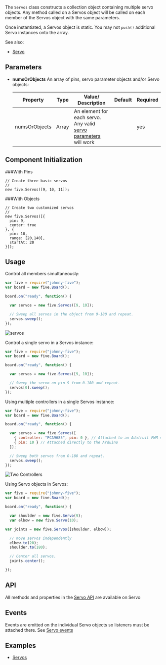 The `Servos` class constructs a collection object containing multiple servo objects. Any method called on a Servos object will be called on each member of the Servos object with the same parameters.

Once instantiated, a Servos object is static. You may not ```push()``` additional Servo instances onto the array.

See also: 

- [Servo](servo)


## Parameters

- **numsOrObjects** An array of pins, servo parameter objects and/or Servo objects:
  <span class="abbreviate-table">
  
  | Property | Type           | Value/ Description                     | Default | Required |
  |----------|----------------|-----------------------|---------------------------------|----------|
  | numsOrObjects       | Array | An element for each servo. Any valid [servo parameters](https://github.com/rwaldron/johnny-five/wiki/servo#parameters) will work  |  | yes       |
  </span>

## Component Initialization

###With Pins
````
// Create three basic servos
//
new five.Servos([9, 10, 11]);
````

###With Objects
````
// Create two customized servos
//
new five.Servos([{
  pin: 9, 
  center: true
}, {
  pin: 10, 
  range: [20,140],
  startAt: 20
}]);
````


## Usage

Control all members simultaneously:
```js
var five = require("johnny-five");
var board = new five.Board();

board.on("ready", function() {

  var servos = new five.Servos([9, 10]);

  // Sweep all servos in the object from 0-180 and repeat.
  servos.sweep();
});
```

![servos](https://github.com/rwaldron/johnny-five/raw/master/docs/breadboard/servos.png)

Control a single servo in a Servos instance:
```js
var five = require("johnny-five");
var board = new five.Board();

board.on("ready", function() {

  var servos = new five.Servos([9, 10]);

  // Sweep the servo on pin 9 from 0-180 and repeat.
  servos[0].sweep();
});
```

Using multiple controllers in a single Servos instance:
```js
var five = require("johnny-five");
var board = new five.Board();

board.on("ready", function() {

  var servos = new five.Servos([
    { controller: "PCA9685", pin: 0 }, // Attached to an Adafruit PWM shield
    { pin: 10 } // Attached directly to the Arduino
  ]);

  // Sweep both servos from 0-180 and repeat.
  servos.sweep();
});
```

![Two Controllers](https://github.com/rwaldron/johnny-five/raw/master/docs/breadboard/servos-two-controllers.png)

Using Servo objects in Servos:
```js
var five = require("johnny-five");
var board = new five.Board();

board.on("ready", function() {

  var shoulder = new five.Servo(9);
  var elbow = new five.Servo(10);

var joints = new five.Servos([shoulder, elbow]);

  // move servos independently
  elbow.to(20);
  shoulder.to(180);

  // Center all servos.
  joints.center();

});
```

## API

All methods and properties in the [Servo API](https://github.com/rwaldron/johnny-five/wiki/servo#api) are available on Servo

## Events

Events are emitted on the individual Servo objects so listeners must be attached there. See [Servo events](https://github.com/rwaldron/johnny-five/wiki/servo#events)

<!--remove-start-->

## Examples

- [Servos](https://github.com/rwldrn/johnny-five/blob/master/docs/servo-array.md)

<!--remove-end-->